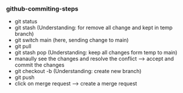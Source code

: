 ### github-commiting-steps

<ul>
  <li>git status </li>
<li>git stash (Understanding: for remove all change and kept in temp branch)</li>
<li>git switch main (here, sending change to main)</li>
<li>git pull </li>
<li>git stash pop (Understanding: keep all changes form temp to main)</li>
<li>manaully see the changes and resolve the conflict --> accept and commit the changes </li>
<li>git checkout -b (Understanding: create new branch)</li>
<li>git push <new branch></li>
<li>click on merge request --> create a merge request </li>
</ul>
